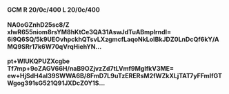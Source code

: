 #### GCM R 20/0c/400 L 20/0c/400
**NA0oGZnhD25sc8/Z**<br/>**xlwR655niom8rsYM8hKtCe3QA31AswJdTuABmplrndI=**<br/>**6i9Q6SQ/5k9UEOvhpckhQTsvLXzgmcfLaqoNkLoIBkJDZ0LnDcQf6kY/AMQ9SRr17k6W70qVrqHiehYN...**<br/><br/>
**pt+WlUKQPUZXcgbe**<br/>**Tf7mp+9oZAGV66H/naB9OZjvzZd7tLVmf9MgIfkV3ME=**<br/>**ew+HjSdH4al39SWWA6B/8FmD7L9uTzERERsM2fWZkXLjTAT7yFFmIfGTWgog391sG521Q91JXDcZ0Y1S...**